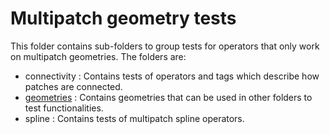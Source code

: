 # Multipatch geometry tests

This folder contains sub-folders to group tests for operators that only work on multipatch geometries. The folders are:

- connectivity : Contains tests of operators and tags which describe how patches are connected.
- [geometries](./geometries/README.md) : Contains geometries that can be used in other folders to test functionalities.
- spline : Contains tests of multipatch spline operators.
